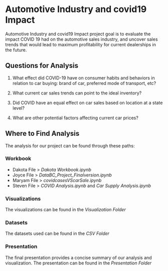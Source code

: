 # Automotive Industry and covid19 Impact 

 Automotive Industry and covid19 Impact project goal is to evaluate the impact COVID 19 had on the automotive sales industry, and uncover sales trends that would lead to maximum profitability for current dealerships in the future.
 ## Questions for Analysis
 1. What effect did COVID-19 have on consumer habits and behaviors in relation to car buying: brand of car, preferred mode of transport, etc? 

2. What current car sales trends can point to the ideal inventory?

3. Did COVID have an equal effect on car sales based on location at a state level?

4. What are other potential factors affecting current car prices?

## Where to Find Analysis 
The analysis for our project can be found through these paths:
### Workbook
* Dakota File > *Dakota Workbook.ipynb*
* Joyce File > *DataBC_Project_Finalversion.ipynb*
* Maryam File > *covidcasesVScarSale.ipynb*
* Steven File > *COVID Analysis.ipynb* and *Car Supply Analysis.ipynb*
### Visualizations
The visualizations can be found in the *Visualization Folder*
### Datasets
The datasets used can be found in the *CSV Folder*
### Presentation
The final presentation provides a concise summary of our analysis and visualization. The presentation can be found in the *Presentation Folder*



